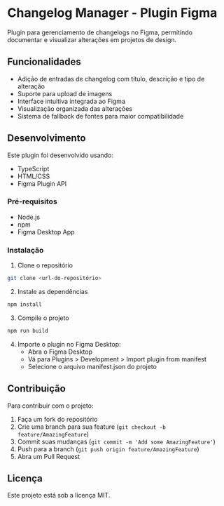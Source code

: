 # Changelog Manager - Plugin Figma

Plugin para gerenciamento de changelogs no Figma, permitindo documentar e visualizar alterações em projetos de design.

## Funcionalidades

- Adição de entradas de changelog com título, descrição e tipo de alteração
- Suporte para upload de imagens
- Interface intuitiva integrada ao Figma
- Visualização organizada das alterações
- Sistema de fallback de fontes para maior compatibilidade

## Desenvolvimento

Este plugin foi desenvolvido usando:
- TypeScript
- HTML/CSS
- Figma Plugin API

### Pré-requisitos

- Node.js
- npm
- Figma Desktop App

### Instalação

1. Clone o repositório
```bash
git clone <url-do-repositório>
```

2. Instale as dependências
```bash
npm install
```

3. Compile o projeto
```bash
npm run build
```

4. Importe o plugin no Figma Desktop:
   - Abra o Figma Desktop
   - Vá para Plugins > Development > Import plugin from manifest
   - Selecione o arquivo manifest.json do projeto

## Contribuição

Para contribuir com o projeto:
1. Faça um fork do repositório
2. Crie uma branch para sua feature (`git checkout -b feature/AmazingFeature`)
3. Commit suas mudanças (`git commit -m 'Add some AmazingFeature'`)
4. Push para a branch (`git push origin feature/AmazingFeature`)
5. Abra um Pull Request

## Licença

Este projeto está sob a licença MIT. 